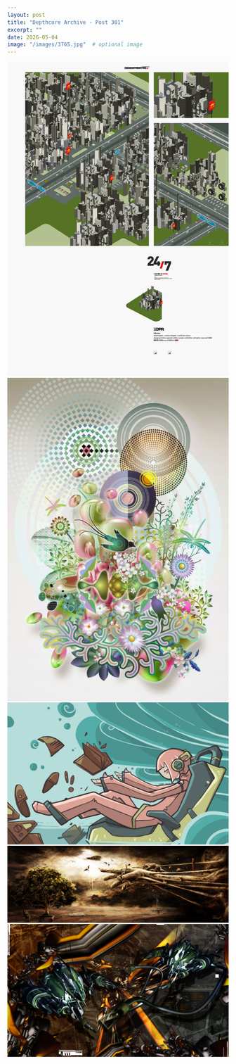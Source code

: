 ```yaml
---
layout: post
title: "Depthcore Archive - Post 301"
excerpt: ""
date: 2026-05-04
image: "/images/3765.jpg"  # optional image
---
```


<img src="/images/3765.jpg">
<img src="/images/3767.jpg" alt="3767.jpg"/>
<img src="/images/3768.jpg" alt="3768.jpg"/>
<img src="/images/3769.jpg" alt="3769.jpg"/>
<img src="/images/377.jpg" alt="377.jpg"/>
